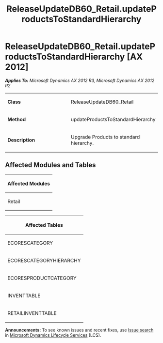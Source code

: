 ﻿---
title: ReleaseUpdateDB60_Retail.updateProductsToStandardHierarchy
TOCTitle: ReleaseUpdateDB60_Retail.updateProductsToStandardHierarchy
ms:assetid: 61920ab0-6e56-74db-c73f-9ccf02f2f1db
ms:mtpsurl: https://msdn.microsoft.com/en-us/library/JJ719081(v=AX.60)
ms:contentKeyID: 49708621
ms.date: 05/18/2015
mtps_version: v=AX.60
---

# ReleaseUpdateDB60\_Retail.updateProductsToStandardHierarchy [AX 2012]


_**Applies To:** Microsoft Dynamics AX 2012 R3, Microsoft Dynamics AX 2012 R2_

<table>
<colgroup>
<col style="width: 50%" />
<col style="width: 50%" />
</colgroup>
<tbody>
<tr class="odd">
<td><p><strong>Class</strong></p></td>
<td><p>ReleaseUpdateDB60_Retail</p></td>
</tr>
<tr class="even">
<td><p><strong>Method</strong></p></td>
<td><p>updateProductsToStandardHierarchy</p></td>
</tr>
<tr class="odd">
<td><p><strong>Description</strong></p></td>
<td><p>Upgrade Products to standard hierarchy.</p></td>
</tr>
</tbody>
</table>


## Affected Modules and Tables

<table>
<colgroup>
<col style="width: 100%" />
</colgroup>
<thead>
<tr class="header">
<th><p>Affected Modules</p></th>
</tr>
</thead>
<tbody>
<tr class="odd">
<td><p>Retail</p></td>
</tr>
</tbody>
</table>


<table>
<colgroup>
<col style="width: 100%" />
</colgroup>
<thead>
<tr class="header">
<th><p>Affected Tables</p></th>
</tr>
</thead>
<tbody>
<tr class="odd">
<td><p>ECORESCATEGORY</p></td>
</tr>
<tr class="even">
<td><p>ECORESCATEGORYHIERARCHY</p></td>
</tr>
<tr class="odd">
<td><p>ECORESPRODUCTCATEGORY</p></td>
</tr>
<tr class="even">
<td><p>INVENTTABLE</p></td>
</tr>
<tr class="odd">
<td><p>RETAILINVENTTABLE</p></td>
</tr>
</tbody>
</table>

  
**Announcements:** To see known issues and recent fixes, use [Issue search](http://go.microsoft.com/fwlink/?linkid=389258) in [Microsoft Dynamics Lifecycle Services](http://go.microsoft.com/fwlink/?linkid=306505) (LCS).

